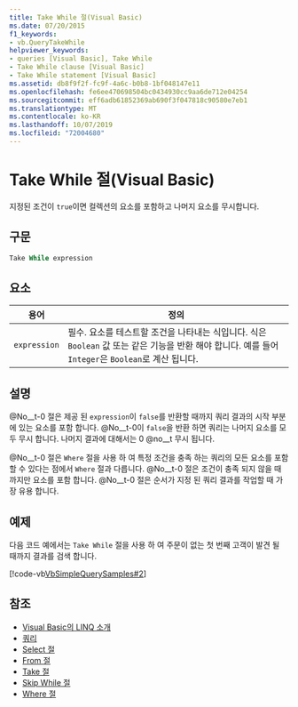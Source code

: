 ```yaml
---
title: Take While 절(Visual Basic)
ms.date: 07/20/2015
f1_keywords:
- vb.QueryTakeWhile
helpviewer_keywords:
- queries [Visual Basic], Take While
- Take While clause [Visual Basic]
- Take While statement [Visual Basic]
ms.assetid: db8f9f2f-fc9f-4a6c-b0b8-1bf048147e11
ms.openlocfilehash: fe6ee470698504bc0434930cc9aa6de712e04254
ms.sourcegitcommit: eff6adb61852369ab690f3f047818c90580e7eb1
ms.translationtype: MT
ms.contentlocale: ko-KR
ms.lasthandoff: 10/07/2019
ms.locfileid: "72004680"
---
```

# <a name="take-while-clause-visual-basic"></a>Take While 절(Visual Basic)
지정된 조건이 `true`이면 컬렉션의 요소를 포함하고 나머지 요소를 무시합니다.  
  
## <a name="syntax"></a>구문  
  
```vb  
Take While expression  
```  
  
## <a name="parts"></a>요소  
  
|용어|정의|  
|---|---|  
|`expression`|필수. 요소를 테스트할 조건을 나타내는 식입니다. 식은 `Boolean` 값 또는 같은 기능을 반환 해야 합니다. 예를 들어 `Integer`은 `Boolean`로 계산 됩니다.|  
  
## <a name="remarks"></a>설명  
 @No__t-0 절은 제공 된 `expression`이 `false`를 반환할 때까지 쿼리 결과의 시작 부분에 있는 요소를 포함 합니다. @No__t-0이 `false`을 반환 하면 쿼리는 나머지 요소를 모두 무시 합니다. 나머지 결과에 대해서는 0 @no__t 무시 됩니다.  
  
 @No__t-0 절은 `Where` 절을 사용 하 여 특정 조건을 충족 하는 쿼리의 모든 요소를 포함할 수 있다는 점에서 `Where` 절과 다릅니다. @No__t-0 절은 조건이 충족 되지 않을 때 까지만 요소를 포함 합니다. @No__t-0 절은 순서가 지정 된 쿼리 결과를 작업할 때 가장 유용 합니다.  
  
## <a name="example"></a>예제  
 다음 코드 예에서는 `Take While` 절을 사용 하 여 주문이 없는 첫 번째 고객이 발견 될 때까지 결과를 검색 합니다.  
  
 [!code-vb[VbSimpleQuerySamples#2](~/samples/snippets/visualbasic/VS_Snippets_VBCSharp/VbSimpleQuerySamples/VB/QuerySamples1.vb#2)]  
  
## <a name="see-also"></a>참조

- [Visual Basic의 LINQ 소개](../../../visual-basic/programming-guide/language-features/linq/introduction-to-linq.md)
- [쿼리](../../../visual-basic/language-reference/queries/index.md)
- [Select 절](../../../visual-basic/language-reference/queries/select-clause.md)
- [From 절](../../../visual-basic/language-reference/queries/from-clause.md)
- [Take 절](../../../visual-basic/language-reference/queries/take-clause.md)
- [Skip While 절](../../../visual-basic/language-reference/queries/skip-while-clause.md)
- [Where 절](../../../visual-basic/language-reference/queries/where-clause.md)
